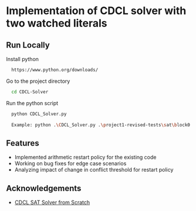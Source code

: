 
# Implementation of CDCL solver with two watched literals




## Run Locally


Install python

```bash
  https://www.python.org/downloads/
```

Go to the project directory

```bash
  cd CDCL-Solver
```

Run the python script

```bash
  python CDCL_Solver.py 
  
  Example: python .\CDCL_Solver.py .\project1-revised-tests\sat\block0.cnf
```


## Features

- Implemented arithmetic restart policy for the existing code
- Working on bug fixes for edge case scenarios
- Analyzing impact of change in conflict threshold for restart policy


## Acknowledgements

 - [CDCL SAT Solver from Scratch](https://kienyew.github.io/CDCL-SAT-Solver-from-Scratch/CDCL-SAT-Solver-from-Scratch.html)

